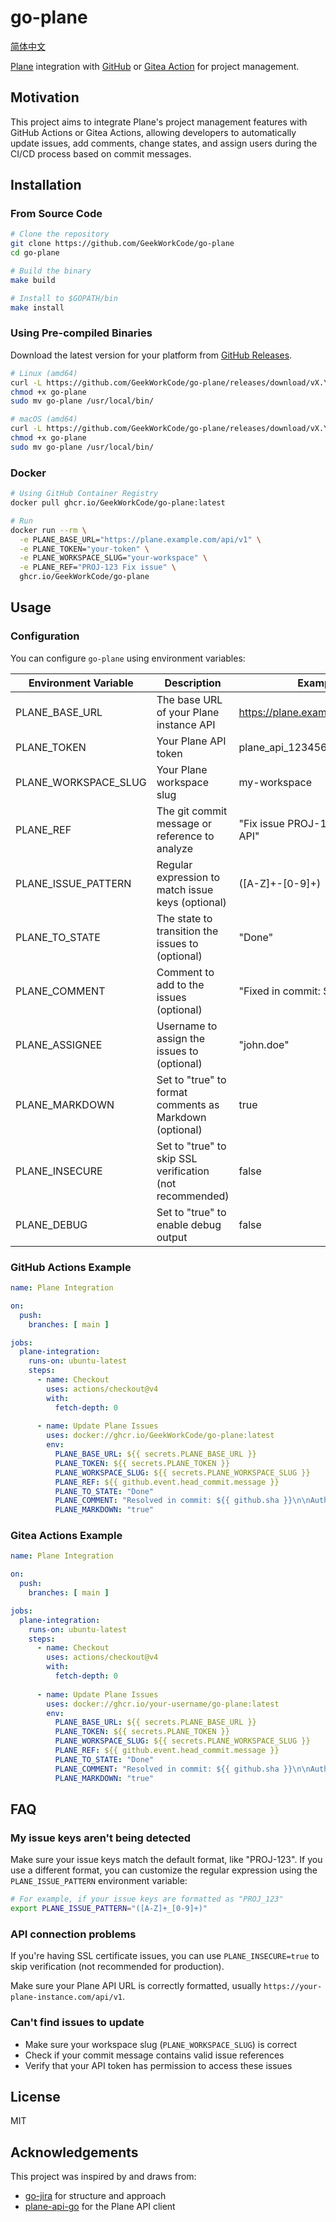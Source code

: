 # go-plane

[简体中文](./README.zh-cn.md)

[Plane](https://plane.so/) integration with [GitHub](https://docs.github.com/en/actions) or [Gitea Action](https://docs.gitea.com/usage/actions/overview) for project management.

## Motivation

This project aims to integrate Plane's project management features with GitHub Actions or Gitea Actions, allowing developers to automatically update issues, add comments, change states, and assign users during the CI/CD process based on commit messages.

## Installation

### From Source Code

```bash
# Clone the repository
git clone https://github.com/GeekWorkCode/go-plane
cd go-plane

# Build the binary
make build

# Install to $GOPATH/bin
make install
```

### Using Pre-compiled Binaries

Download the latest version for your platform from [GitHub Releases](https://github.com/GeekWorkCode/go-plane/releases).

```bash
# Linux (amd64)
curl -L https://github.com/GeekWorkCode/go-plane/releases/download/vX.Y.Z/go-plane-vX.Y.Z-linux-amd64 -o go-plane
chmod +x go-plane
sudo mv go-plane /usr/local/bin/

# macOS (amd64)
curl -L https://github.com/GeekWorkCode/go-plane/releases/download/vX.Y.Z/go-plane-vX.Y.Z-darwin-amd64 -o go-plane
chmod +x go-plane
sudo mv go-plane /usr/local/bin/
```

### Docker

```bash
# Using GitHub Container Registry
docker pull ghcr.io/GeekWorkCode/go-plane:latest

# Run
docker run --rm \
  -e PLANE_BASE_URL="https://plane.example.com/api/v1" \
  -e PLANE_TOKEN="your-token" \
  -e PLANE_WORKSPACE_SLUG="your-workspace" \
  -e PLANE_REF="PROJ-123 Fix issue" \
  ghcr.io/GeekWorkCode/go-plane
```

## Usage

### Configuration

You can configure `go-plane` using environment variables:

| Environment Variable | Description                                              | Example                          |
| -------------------- | -------------------------------------------------------- | -------------------------------- |
| PLANE_BASE_URL       | The base URL of your Plane instance API                  | https://plane.example.com/api/v1 |
| PLANE_TOKEN          | Your Plane API token                                     | plane_api_123456789              |
| PLANE_WORKSPACE_SLUG | Your Plane workspace slug                                | my-workspace                     |
| PLANE_REF            | The git commit message or reference to analyze           | "Fix issue PROJ-123: Update API" |
| PLANE_ISSUE_PATTERN  | Regular expression to match issue keys (optional)        | ([A-Z]+-[0-9]+)                  |
| PLANE_TO_STATE       | The state to transition the issues to (optional)         | "Done"                           |
| PLANE_COMMENT        | Comment to add to the issues (optional)                  | "Fixed in commit: $GITHUB_SHA"   |
| PLANE_ASSIGNEE       | Username to assign the issues to (optional)              | "john.doe"                       |
| PLANE_MARKDOWN       | Set to "true" to format comments as Markdown (optional)  | true                             |
| PLANE_INSECURE       | Set to "true" to skip SSL verification (not recommended) | false                            |
| PLANE_DEBUG          | Set to "true" to enable debug output                     | false                            |

### GitHub Actions Example

```yaml
name: Plane Integration

on:
  push:
    branches: [ main ]

jobs:
  plane-integration:
    runs-on: ubuntu-latest
    steps:
      - name: Checkout
        uses: actions/checkout@v4
        with:
          fetch-depth: 0
      
      - name: Update Plane Issues
        uses: docker://ghcr.io/GeekWorkCode/go-plane:latest
        env:
          PLANE_BASE_URL: ${{ secrets.PLANE_BASE_URL }}
          PLANE_TOKEN: ${{ secrets.PLANE_TOKEN }}
          PLANE_WORKSPACE_SLUG: ${{ secrets.PLANE_WORKSPACE_SLUG }}
          PLANE_REF: ${{ github.event.head_commit.message }}
          PLANE_TO_STATE: "Done"
          PLANE_COMMENT: "Resolved in commit: ${{ github.sha }}\n\nAuthor: ${{ github.actor }}"
          PLANE_MARKDOWN: "true"
```

### Gitea Actions Example

```yaml
name: Plane Integration

on:
  push:
    branches: [ main ]

jobs:
  plane-integration:
    runs-on: ubuntu-latest
    steps:
      - name: Checkout
        uses: actions/checkout@v4
        with:
          fetch-depth: 0
      
      - name: Update Plane Issues
        uses: docker://ghcr.io/your-username/go-plane:latest
        env:
          PLANE_BASE_URL: ${{ secrets.PLANE_BASE_URL }}
          PLANE_TOKEN: ${{ secrets.PLANE_TOKEN }}
          PLANE_WORKSPACE_SLUG: ${{ secrets.PLANE_WORKSPACE_SLUG }}
          PLANE_REF: ${{ github.event.head_commit.message }}
          PLANE_TO_STATE: "Done"
          PLANE_COMMENT: "Resolved in commit: ${{ github.sha }}\n\nAuthor: ${{ github.actor }}"
          PLANE_MARKDOWN: "true"
```

## FAQ

### My issue keys aren't being detected

Make sure your issue keys match the default format, like "PROJ-123". If you use a different format, you can customize the regular expression using the `PLANE_ISSUE_PATTERN` environment variable:

```bash
# For example, if your issue keys are formatted as "PROJ_123"
export PLANE_ISSUE_PATTERN="([A-Z]+_[0-9]+)"
```

### API connection problems

If you're having SSL certificate issues, you can use `PLANE_INSECURE=true` to skip verification (not recommended for production).

Make sure your Plane API URL is correctly formatted, usually `https://your-plane-instance.com/api/v1`.

### Can't find issues to update

- Make sure your workspace slug (`PLANE_WORKSPACE_SLUG`) is correct
- Check if your commit message contains valid issue references
- Verify that your API token has permission to access these issues

## License

MIT

## Acknowledgements

This project was inspired by and draws from:
- [go-jira](https://github.com/appleboy/go-jira) for structure and approach 
- [plane-api-go](https://github.com/GeekWorkCode/plane-api-go) for the Plane API client 